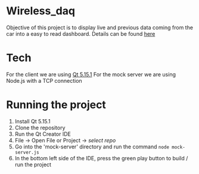 # Wireless_daq
Objective of this project is to display live and previous data coming from the car into a easy to read dashboard. Details can be found [here](https://docs.google.com/document/d/18gZup02152-K4iaZI4rB0X_Kg-WA4hyAULKxzAbv10M/edit)

# Tech
For the client we are using [Qt 5.15.1](https://www.qt.io/download-open-source)
For the mock server we are using Node.js with a TCP connection

# Running the project
1. Install Qt 5.15.1
2. Clone the repository
3. Run the Qt Creator IDE
4. File -> Open File or Project -> *select repo*
5. Go into the 'mock-server' directory and run the command ```node mock-server.js ```
6. In the bottom left side of the IDE, press the green play button to build / run the project
